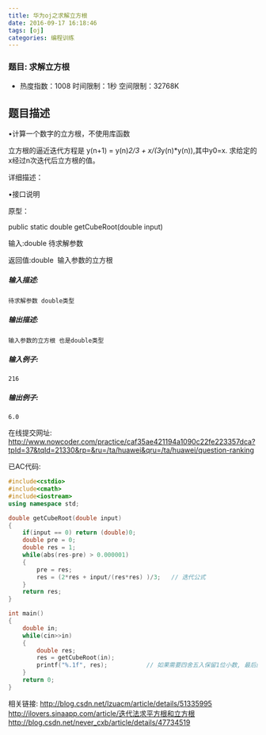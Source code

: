 ```yaml
---
title: 华为oj之求解立方根
date: 2016-09-17 16:18:46
tags: [oj]
categories: 编程训练
---
```


### 题目: 求解立方根

- 热度指数：1008   时间限制：1秒   空间限制：32768K


## 题目描述

•计算一个数字的立方根，不使用库函数

立方根的逼近迭代方程是 y(n+1) = y(n)*2/3 + x/(3*y(n)*y(n)),其中y0=x. 求给定的x经过n次迭代后立方根的值。 



详细描述：

•接口说明

原型：

public static double getCubeRoot(double input)

输入:double 待求解参数

返回值:double  输入参数的立方根

##### **输入描述:**

```
待求解参数 double类型

```

##### **输出描述:**

```
输入参数的立方根 也是double类型

```

##### **输入例子:**

```
216

```

##### **输出例子:**

```
6.0
```

在线提交网址: http://www.nowcoder.com/practice/caf35ae421194a1090c22fe223357dca?tpId=37&tqId=21330&rp=&ru=/ta/huawei&qru=/ta/huawei/question-ranking



已AC代码:

```cpp
#include<cstdio>
#include<cmath>
#include<iostream>
using namespace std;

double getCubeRoot(double input)
{
    if(input == 0) return (double)0;
    double pre = 0;
    double res = 1;
    while(abs(res-pre) > 0.000001)
    {
        pre = res;
        res = (2*res + input/(res*res) )/3;   // 迭代公式
    }
    return res;
}

int main()
{
    double in;
    while(cin>>in)
    {
        double res;
        res = getCubeRoot(in);
        printf("%.1f", res);           // 如果需要四舍五入保留1位小数, 最后应该用res+0.05, n位小数则需加5*pow(0.1, n+1)
    }
    return 0;
}
```

相关链接: 
http://blog.csdn.net/lzuacm/article/details/51335995
http://ilovers.sinaapp.com/article/迭代法求平方根和立方根
http://blog.csdn.net/never_cxb/article/details/47734519
